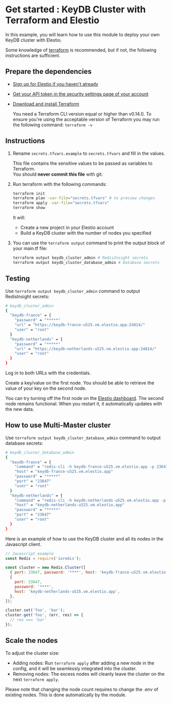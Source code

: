 # Get started : KeyDB Cluster with Terraform and Elestio

In this example, you will learn how to use this module to deploy your own KeyDB cluster with Elestio.

Some knowledge of [terraform](https://developer.hashicorp.com/terraform/intro) is recommended, but if not, the following instructions are sufficient.

## Prepare the dependencies

- [Sign up for Elestio if you haven't already](https://dash.elest.io/signup)

- [Get your API token in the security settings page of your account](https://dash.elest.io/account/security)

- [Download and install Terraform](https://www.terraform.io/downloads)

  You need a Terraform CLI version equal or higher than v0.14.0.
  To ensure you're using the acceptable version of Terraform you may run the following command: `terraform -v`

## Instructions

1. Rename `secrets.tfvars.example` to `secrets.tfvars` and fill in the values.

   This file contains the sensitive values to be passed as variables to Terraform.</br>
   You should **never commit this file** with git.

2. Run terraform with the following commands:

   ```bash
   terraform init
   terraform plan -var-file="secrets.tfvars" # to preview changes
   terraform apply -var-file="secrets.tfvars"
   terraform show
   ```

   It will:

   - Create a new project in your Elestio account
   - Build a KeyDB cluster with the number of nodes you specified

3. You can use the `terraform output` command to print the output block of your main.tf file:

   ```bash
   terraform output keydb_cluster_admin # RedisInsight secrets
   terraform output keydb_cluster_database_admin # Database secrets
   ```

## Testing

Use `terraform output keydb_cluster_admin` command to output RedisInsight secrets:

```bash
# keydb_cluster_admin
{
  "keydb-france" = {
    "password" = "*****"
    "url" = "https://keydb-france-u525.vm.elestio.app:24814/"
    "user" = "root"
  }
  "keydb-netherlands" = {
    "password" = "*****"
    "url" = "https://keydb-netherlands-u525.vm.elestio.app:24814/"
    "user" = "root"
  }
}
```

Log in to both URLs with the credentials.

Create a key/value on the first node.
You should be able to retrieve the value of your key on the second node.

You can try turning off the first node on the [Elestio dashboard](https://dash.elest.io/).
The second node remains functional.
When you restart it, it automatically updates with the new data.

## How to use Multi-Master cluster

Use `terraform output keydb_cluster_database_admin` command to output database secrets:

```bash
# keydb_cluster_database_admin
{
  "keydb-france" = {
    "command" = "redis-cli -h keydb-france-u525.vm.elestio.app -p 23647 -a '*****'"
    "host" = "keydb-france-u525.vm.elestio.app"
    "password" = "*****"
    "port" = "23647"
    "user" = "root"
  }
  "keydb-netherlands" = {
    "command" = "redis-cli -h keydb-netherlands-u525.vm.elestio.app -p 23647 -a '*****'"
    "host" = "keydb-netherlands-u525.vm.elestio.app"
    "password" = "*****"
    "port" = "23647"
    "user" = "root"
  }
}
```

Here is an example of how to use the KeyDB cluster and all its nodes in the Javascript client.

```js
// Javascript example
const Redis = require('ioredis');

const cluster = new Redis.Cluster([
  { port: 23647, password: '****', host: 'keydb-france-u525.vm.elestio.app' },
  {
    port: 23647,
    password: '****',
    host: 'keydb-netherlands-u525.vm.elestio.app',
  },
]);

cluster.set('foo', 'bar');
cluster.get('foo', (err, res) => {
  // res === 'bar'
});
```

## Scale the nodes

To adjust the cluster size:

- Adding nodes: Run `terraform apply` after adding a new node in the config, and it will be seamlessly integrated into the cluster.
- Removing nodes: The excess nodes will cleanly leave the cluster on the next `terraform apply`.

Please note that changing the node count requires to change the .env of existing nodes. This is done automatically by the module.
